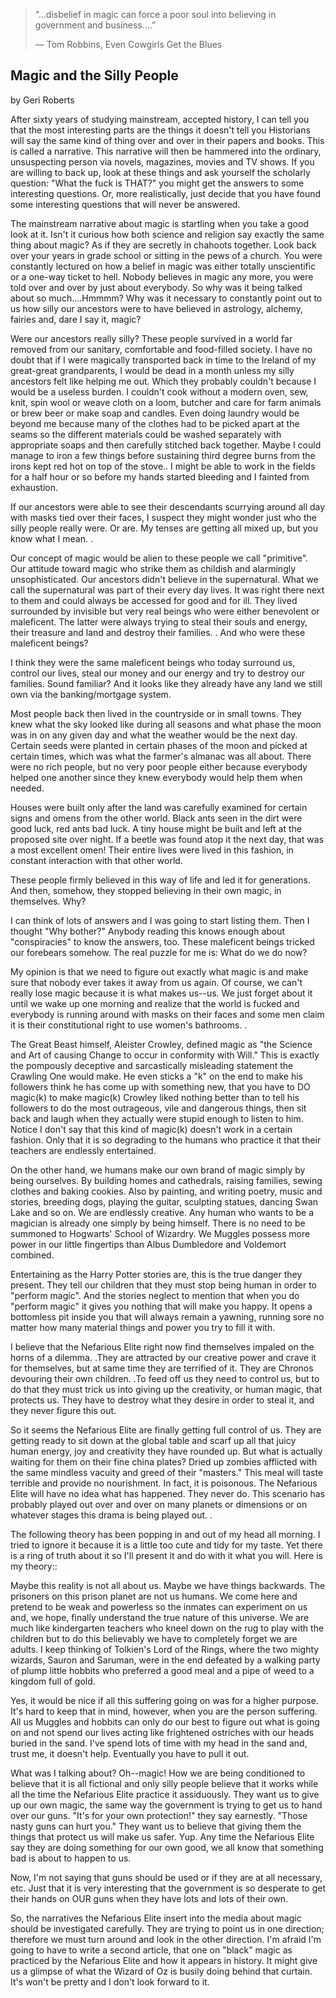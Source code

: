 
> “...disbelief in magic can force a poor soul into believing in government and business....”
>
> ― Tom Robbins, Even Cowgirls Get the Blues


## Magic and the Silly People
by Geri Roberts


After sixty years of studying mainstream, accepted history, I can tell you that  the most interesting parts are the things it doesn't tell you  Historians will say the same kind of thing over and over in their papers and books. This is called a narrative.  This narrative will then be hammered into the ordinary, unsuspecting person via novels, magazines, movies and TV shows.    If you are willing to back up, look at these things and ask yourself the scholarly question:  "What the fuck is THAT?"  you might get the answers to some interesting questions.  Or, more realistically, just decide that you have found some interesting questions that will never be answered.

The mainstream narrative about magic is startling when you take a good look at it. Isn't it curious how both science and religion say exactly the same thing about magic?  As if they are secretly in chahoots together.  Look back over your years in grade school or sitting in the pews of a church.  You were constantly lectured on how a belief in magic was either totally unscientific or a one-way ticket to hell.  Nobody believes in magic any more, you were told over and over by just about everybody.  So why was it being talked about so much....Hmmmm?  Why was it necessary to constantly point out to us how silly our ancestors were to have believed in astrology, alchemy, fairies and, dare I say it, magic?

Were our ancestors really silly?  These people survived in a world far removed from our sanitary, comfortable and food-filled society.  I have no doubt that if I were magically transported back in time to the Ireland of my great-great grandparents, I would be dead in a month unless my silly ancestors felt like helping me out.  Which they probably couldn't because I would be a useless burden. I couldn't cook without a modern oven, sew, knit, spin wool or weave cloth on a loom, butcher and care for farm animals or brew beer or make soap and candles.  Even doing laundry would be beyond me because many of the clothes had to be picked apart at the seams so the different materials could be washed separately with appropriate soaps and then carefully stitched back together. Maybe I could manage to iron a few things before sustaining third degree burns from the irons kept red hot on top of the stove..  I might be able to work in the fields for a half hour or so before my hands started bleeding and I fainted from exhaustion.

If our ancestors were able to see their descendants scurrying around all day with masks tied over their faces, I suspect they might wonder just who the silly people really were.  Or are.  My tenses are getting all mixed up, but you know what I mean.  .

Our concept of magic would be alien to these people we call "primitive".  Our attitude toward magic who strike them as childish and alarmingly unsophisticated.  Our ancestors didn't believe in the supernatural. What we call the supernatural was part of their every day lives.  It was right there next to them and could always be accessed for good and for ill.  They lived surrounded by invisible but very real beings who were either benevolent or maleficent.  The latter were always trying to steal their souls and energy, their treasure and land and destroy their families. .  And who were these maleficent beings?

I think they were the same maleficent beings who today surround us, control our lives, steal our money and our energy and try to destroy our families.  Sound familiar?  And it looks like they already have any land we still own via the banking/mortgage system.

Most people back then lived in the countryside or in small towns.  They knew what the sky looked like during all seasons and what phase the moon was in on any given day and what the weather would be the next day.  Certain seeds were planted in certain phases of the moon and picked at certain times, which was what the farmer's almanac was all about.  There were no rich people, but no very poor people either because everybody helped one another since they knew everybody would help them when needed.

Houses were built only after the land was carefully examined for certain signs and omens from the other world.  Black ants seen in the dirt were good luck, red ants bad luck.  A tiny house might be built and left at the proposed site over night.  If a beetle was found atop it the next day, that was a most excellent omen!  Their entire lives were lived in this fashion, in constant interaction with that other world.

These people firmly believed in this way of life and led it for generations.  And then, somehow, they stopped believing in their own magic, in themselves.  Why?

I can think of lots of answers and I was going to start listing them.  Then I thought "Why bother?"  Anybody reading this knows enough about "conspiracies" to know the answers, too.  These maleficent beings tricked our forebears somehow.  The real puzzle for me is:  What do we do now?

My opinion is that we need to figure out exactly what magic is and make sure that nobody ever takes it away from us again.  Of course, we can't really lose magic because it is what makes us--us.  We just forget about it until we wake up one morning and realize that the world is fucked and everybody is running around with masks on their faces and some men claim it is their constitutional right to use women's bathrooms. .

The Great Beast himself, Aleister Crowley, defined magic as "the Science and Art of causing Change to occur in conformity with Will."  This is exactly the pompously deceptive and sarcastically misleading statement the Crawling One would make.  He even sticks a "k" on the end to make his followers think he has come up with something new, that you have to DO magic(k) to make magic(k)  Crowley liked nothing better than to tell his followers to do the most outrageous, vile and dangerous things, then sit back and laugh when they actually were stupid enough to listen to him.  Notice I don't say that this kind of magic(k) doesn't work in a certain fashion.  Only that it is so degrading to the humans who practice it that their teachers are endlessly entertained.

On the other hand, we humans make our own brand of magic simply by being ourselves.  By building homes and cathedrals, raising families, sewing clothes and baking cookies.   Also by painting, and writing poetry, music and stories, breeding dogs, playing the guitar, sculpting statues, dancing Swan Lake and so on.  We are endlessly creative.   Any human who wants to be a magician is already one simply by being himself.  There is no need to be summoned to Hogwarts' School of Wizardry.  We Muggles possess more power in our little fingertips than Albus Dumbledore and Voldemort combined.

Entertaining as the Harry Potter stories are, this is the true danger they present.  They tell our children that they must stop being human in order to "perform magic".  And the stories neglect to mention that when you do "perform magic" it gives you nothing that will make you happy.  It opens a bottomless pit inside you that will always remain a yawning, running sore no matter how many material things and power you try to fill it with.

I believe that the Nefarious Elite right now find themselves impaled on the horns of a dilemma.  .They are attracted by our creative power and crave it for themselves, but at same time they are terrified of it.  They are Chronos devouring their own children. .To feed off us they need to control us, but to do that they must trick us into giving up the creativity, or human magic, that protects us. They have to destroy what they desire in order to steal it, and they never figure this out.

So it seems the Nefarious Elite are finally getting full control of us.  They are getting ready to sit down at the global table and scarf up all that juicy human energy, joy and creativity they have rounded up.  But what is actually waiting for them on their fine china plates?  Dried up zombies afflicted with the same mindless vacuity and greed of their "masters."  This meal will taste terrible and provide no nourishment.  In fact, it is poisonous. The Nefarious Elite will have no idea what has happened.  They never do.  This scenario has probably played out over and over on many planets or dimensions or on whatever stages this drama is being played out. .

The following theory has been popping in and out of my head all morning.  I tried to ignore it because it is a little too cute and tidy for my taste.   Yet there is a ring of truth about it so I'll present it and do with it what you will.  Here is my theory::

Maybe this reality is not all about us.  Maybe we have things backwards.  The prisoners on this prison planet are not us humans.  We come here and pretend to be weak and powerless so the inmates can experiment on us and, we hope, finally understand the true nature of this universe. We are much like kindergarten teachers who kneel down on the rug to play with the children but to do this believably we have to completely forget we are adults.  I keep thinking of Tolkien's Lord of the Rings, where the two mighty wizards, Sauron and Saruman, were in the end defeated by a walking party of plump little hobbits who preferred a good meal and a pipe of weed to a kingdom full of gold.

Yes, it would be nice if all this suffering going on was for a higher purpose.  It's hard to keep that in mind, however, when you are the person suffering.  All us Muggles and hobbits can only do our best to figure out what is going on and not spend our lives acting like frightened ostriches with our heads buried in the sand.  I've spend lots of time with my head in the sand and, trust me, it doesn't help.  Eventually you have to pull it out.

What was I talking about?  Oh--magic!  How we are being conditioned to believe that it is all fictional and only silly people believe that it works while all the time the Nefarious Elite practice it assiduously.  They want us to give up our own magic, the same way the government is trying to get us to hand over our guns.  "It's for your own protection!"  they say earnestly. "Those nasty guns can hurt you."  They want us to believe that giving them the things that protect us will make us safer.  Yup.  Any time the Nefarious Elite say they are doing something for our own good, we all know that something bad is about to happen to us.

Now, I'm not saying that guns should be used or if they are at all necessary, etc. Just that it is very interesting that the government is so desperate to get their hands on OUR guns when they have lots and lots of their own.

So, the narratives the Nefarious Elite insert into the media about magic should be investigated carefully.  They are trying to point us in one direction; therefore we must turn around and look in the other direction. I'm afraid I'm going to have to write a second article, that one on "black" magic as practiced by the Nefarious Elite and how it appears in history.  It might give us a glimpse of what the Wizard of Oz is busily doing behind that curtain.  It's won't be pretty and I don't look forward to it.     
